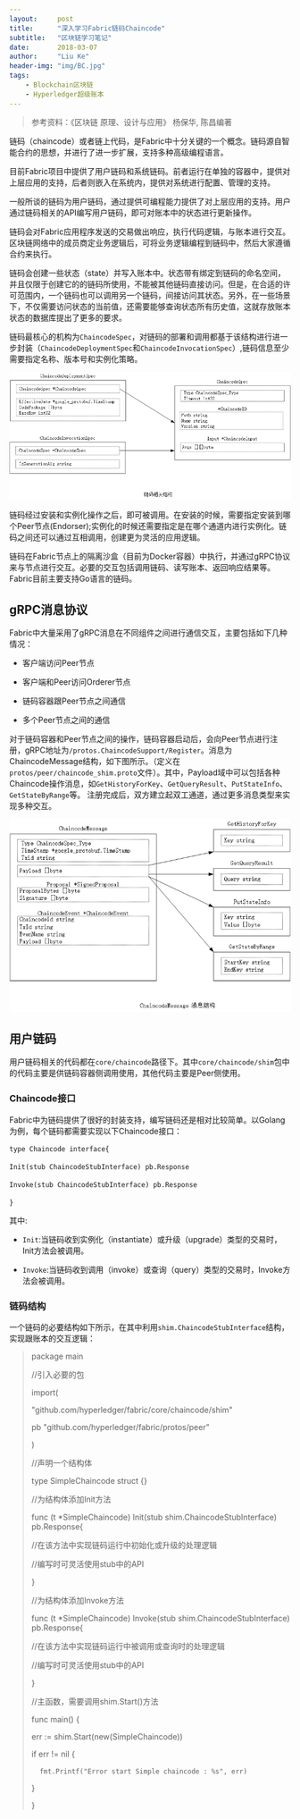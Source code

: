 ```yaml
---
layout:     post
title:      "深入学习Fabric链码Chaincode"
subtitle:   "区块链学习笔记"
date:       2018-03-07
author:     "Liu Ke"
header-img: "img/BC.jpg"
tags:
    - Blockchain区块链
    - Hyperledger超级账本
---
```


> 参考资料：《区块链 原理、设计与应用》 杨保华, 陈昌编著

链码（chaincode）或者链上代码，是Fabric中十分关键的一个概念。链码源自智能合约的思想，并进行了进一步扩展，支持多种高级编程语言。

目前Fabric项目中提供了用户链码和系统链码。前者运行在单独的容器中，提供对上层应用的支持，后者则嵌入在系统内，提供对系统进行配置、管理的支持。

一般所谈的链码为用户链码，通过提供可编程能力提供了对上层应用的支持。用户通过链码相关的API编写用户链码，即可对账本中的状态进行更新操作。

链码会对Fabric应用程序发送的交易做出响应，执行代码逻辑，与账本进行交互。区块链网络中的成员商定业务逻辑后，可将业务逻辑编程到链码中，然后大家遵循合约来执行。

链码会创建一些状态（state）并写入账本中。状态带有绑定到链码的命名空间，并且仅限于创建它的的链码所使用，不能被其他链码直接访问。但是，在合适的许可范围内，一个链码也可以调用另一个链码，间接访问其状态。另外，在一些场景下，不仅需要访问状态的当前值，还需要能够查询状态所有历史值，这就存放账本状态的数据库提出了更多的要求。

链码最核心的机构为`ChaincodeSpec`，对链码的部署和调用都基于该结构进行进一步封装（`ChaincodeDeploymentSpec`和`ChaincodeInvocationSpec`）,链码信息至少需要指定名称、版本号和实例化策略。


![](https://raw.githubusercontent.com/dugu0808/dugu0808.github.io/master/img/in-post/180307/%E9%93%BE%E7%A0%81%E7%9B%B8%E5%85%B3%E7%BB%93%E6%9E%84.png)

链码经过安装和实例化操作之后，即可被调用。在安装的时候，需要指定安装到哪个Peer节点(Endorser);实例化的时候还需要指定是在哪个通道内进行实例化。链码之间还可以通过互相调用，创建更为灵活的应用逻辑。

链码在Fabric节点上的隔离沙盒（目前为Docker容器）中执行，并通过gRPC协议来与节点进行交互。必要的交互包括调用链码、读写账本、返回响应结果等。Fabric目前主要支持Go语言的链码。

## gRPC消息协议

Fabric中大量采用了gRPC消息在不同组件之间进行通信交互，主要包括如下几种情况：

- 客户端访问Peer节点

- 客户端和Peer访问Orderer节点

- 链码容器跟Peer节点之间通信

- 多个Peer节点之间的通信

对于链码容器和Peer节点之间的操作，链码容器启动后，会向Peer节点进行注册，gRPC地址为`/protos.ChaincodeSupport/Register`。消息为ChaincodeMessage结构，如下图所示。（定义在`protos/peer/chaincode_shim.proto`文件）。其中，Payload域中可以包括各种Chaincode操作消息，如`GetHistoryForKey`、`GetQueryResult`、`PutStateInfo`、`GetStateByRange`等。
注册完成后，双方建立起双工通道，通过更多消息类型来实现多种交互。

![](https://raw.githubusercontent.com/dugu0808/dugu0808.github.io/master/img/in-post/180307/ChaincodeMessage%E6%B6%88%E6%81%AF%E7%BB%93%E6%9E%84.png)

## 用户链码

用户链码相关的代码都在`core/chaincode`路径下。其中`core/chaincode/shim`包中的代码主要是供链码容器侧调用使用，其他代码主要是Peer侧使用。

### Chaincode接口
Fabric中为链码提供了很好的封装支持，编写链码还是相对比较简单。以Golang为例，每个链码都需要实现以下Chaincode接口：

```
type Chaincode interface{

Init(stub ChaincodeStubInterface) pb.Response

Invoke(stub ChaincodeStubInterface) pb.Response

}

```

其中:

- `Init`:当链码收到实例化（instantiate）或升级（upgrade）类型的交易时，Init方法会被调用。

- `Invoke`:当链码收到调用（invoke）或查询（query）类型的交易时，Invoke方法会被调用。

### 链码结构

一个链码的必要结构如下所示，在其中利用`shim.ChaincodeStubInterface`结构，实现跟账本的交互逻辑：


> package main
> 
> //引入必要的包
> 
> import(
> 
> 	"github.com/hyperledger/fabric/core/chaincode/shim"
> 
> 	pb "github.com/hyperledger/fabric/protos/peer"
>
> )
> 
> //声明一个结构体
> 
> type SimpleChaincode struct {}
> 
> 
> //为结构体添加Init方法
> 
> func (t *SimpleChaincode) Init(stub shim.ChaincodeStubInterface) pb.Response{
> 
> 	//在该方法中实现链码运行中初始化或升级的处理逻辑
> 
> 	//编写时可灵活使用stub中的API
> 
> }
> 
> //为结构体添加Invoke方法
> 
> func (t *SimpleChaincode) Invoke(stub shim.ChaincodeStubInterface) pb.Response{
> 
> 	//在该方法中实现链码运行中被调用或查询时的处理逻辑
> 
> 	//编写时可灵活使用stub中的API
> 
> }
> 
> //主函数，需要调用shim.Start()方法
> 
> func main() {
> 
> 	err := shim.Start(new(SimpleChaincode))
> 
> 	if err != nil {
> 
> 		fmt.Printf("Error start Simple chaincode : %s", err)
> 
> 	}
> 
> }

